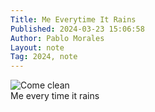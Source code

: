 ```yaml
---
Title: Me Everytime It Rains
Published: 2024-03-23 15:06:58
Author: Pablo Morales
Layout: note
Tag: 2024, note
---
```

<div class="measure db center f5 f4-ns lh-copy">
   <img class="db w-100 mt4 mt5-ns" src="https://static.lifeofpablo.com/media/images/notes/come-clean-hilary-duff.jpg" alt="Come clean">
   <div markdown="1">
   Me every time it rains
    </div>
</div>
